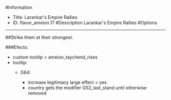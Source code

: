 #Information
 - Title: Larankar's Empire Rallies
 - ID: flavor_ameion.17
#Description
Larankar's Empire Rallies
#Options

___
##Strike them at their strongest.

###Efects:<ul><li>custom tooltip = ameion_taychend_rises</li><li>tooltip:</li><ul><li>G64:</li><ul><li>increase legitimacy large effect = yes</li><li>country gets the modifier G52_last_stand until otherwise removed</li></ul></ul></ul>
